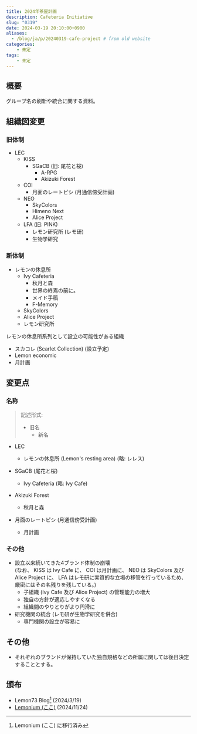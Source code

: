 ```yaml
---
title: 2024年茶屋計画
description: Cafeteria Initiative
slug: "0319"
date: 2024-03-19 20:10:00+0900
aliases:
  - /blog/ja/p/20240319-cafe-project # from old website
categories:
    - 未定
tags:
    - 未定
---
```


## 概要

グループ名の刷新や統合に関する資料。

## 組織図変更

### 旧体制

- LEC
  - KISS
    - SGaCB (旧: 尾花と桜)
      - A-RPG
      - Akizuki Forest
  - COI
    - 月面のレートピシ (月通信傍受計画)
  - NEO
    - SkyColors
    - Himeno Next
    - Alice Project
  - LFA (旧: PINK)
    - レモン研究所 (レモ研)
    - 生物学研究

### 新体制

- レモンの休息所
  - Ivy Cafeteria
    - 秋月と森
    - 世界の終焉の前に。
    - メイド手稿
    - F-Memory
  - SkyColors
  - Alice Project
  - レモン研究所

レモンの休息所系列として設立の可能性がある組織
- スカコレ (Scarlet Collection) (設立予定)
- Lemon economic
- 月計画

## 変更点

### 名称

> 記述形式: 
> - 旧名
>   - 新名

- LEC
  - レモンの休息所 (Lemon's resting area) (略: レレス)

- SGaCB (尾花と桜)
  - Ivy Cafeteria (略: Ivy Cafe)

- Akizuki Forest
  - 秋月と森

- 月面のレートピシ (月通信傍受計画)
  - 月計画

### その他

- 設立以来続いてきた4ブランド体制の崩壊  
(なお、 KISS は Ivy Cafe に、 COI は月計画に、 NEO は SkyColors 及び Alice Project に、 LFA はレモ研に実質的な立場の移管を行っているため、厳密にはその名残りを残している。)
  - 子組織 (Ivy Cafe 及び Alice Project) の管理能力の増大
  - 独自の方針が適応しやすくなる
  - 組織間のやりとりがより円滑に
- 研究機関の統合 (レモ研が生物学研究を併合)
  - 専門機関の設立が容易に

## その他

- それぞれのブランドが保持していた独自規格などの所属に関しては後日決定することとする。

## 頒布

- Lemon73 Blog[^new-website] (2024/3/19)
- [Lemonium (ここ)](./) (2024/11/24)

[^new-website]: Lemonium (ここ) に移行済み
